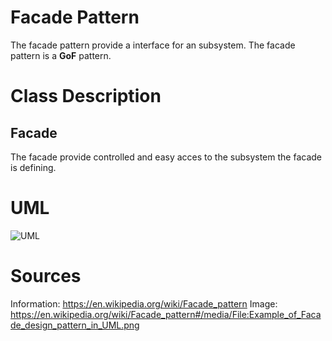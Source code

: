 # Facade Pattern

The facade pattern provide a interface for an subsystem. The facade pattern is 
a **GoF** pattern. 

# Class Description

## Facade

The facade provide controlled and easy acces to the subsystem the facade is
defining.

# UML

![UML](../../../../../resource/Facade_UML.png)

# Sources

Information: https://en.wikipedia.org/wiki/Facade_pattern 
Image: https://en.wikipedia.org/wiki/Facade_pattern#/media/File:Example_of_Facade_design_pattern_in_UML.png